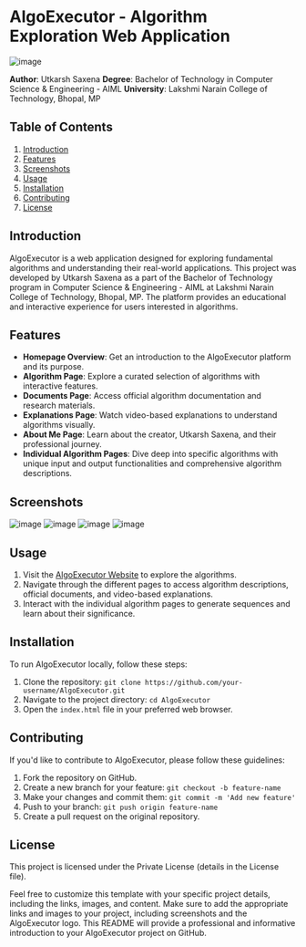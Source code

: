 # AlgoExecutor - Algorithm Exploration Web Application

![image](https://github.com/DeepNets-US/AlgoExecutor/assets/118154709/8019291b-e53f-4423-97b2-979965746d4f)

**Author**: Utkarsh Saxena
**Degree**: Bachelor of Technology in Computer Science & Engineering - AIML
**University**: Lakshmi Narain College of Technology, Bhopal, MP

## Table of Contents

1. [Introduction](#introduction)
2. [Features](#features)
3. [Screenshots](#screenshots)
4. [Usage](#usage)
5. [Installation](#installation)
6. [Contributing](#contributing)
7. [License](#license)


## Introduction

AlgoExecutor is a web application designed for exploring fundamental algorithms and understanding their real-world applications. This project was developed by Utkarsh Saxena as a part of the Bachelor of Technology program in Computer Science & Engineering - AIML at Lakshmi Narain College of Technology, Bhopal, MP. The platform provides an educational and interactive experience for users interested in algorithms.

## Features

- **Homepage Overview**: Get an introduction to the AlgoExecutor platform and its purpose.
- **Algorithm Page**: Explore a curated selection of algorithms with interactive features.
- **Documents Page**: Access official algorithm documentation and research materials.
- **Explanations Page**: Watch video-based explanations to understand algorithms visually.
- **About Me Page**: Learn about the creator, Utkarsh Saxena, and their professional journey.
- **Individual Algorithm Pages**: Dive deep into specific algorithms with unique input and output functionalities and comprehensive algorithm descriptions.

## Screenshots

![image](https://github.com/DeepNets-US/AlgoExecutor/assets/118154709/f37dcbad-50d1-4ad9-9694-e3e276aa6db4)
![image](https://github.com/DeepNets-US/AlgoExecutor/assets/118154709/9542c8ed-3095-4361-8c24-6285886e0b6d)
![image](https://github.com/DeepNets-US/AlgoExecutor/assets/118154709/e7563a4e-71fc-45e8-9bd2-218415f29c7e)
![image](https://github.com/DeepNets-US/AlgoExecutor/assets/118154709/2b10491e-47a3-435e-b0d0-eb58d85b235c)

## Usage

1. Visit the [AlgoExecutor Website](algo-executor.vercel.app) to explore the algorithms.
2. Navigate through the different pages to access algorithm descriptions, official documents, and video-based explanations.
3. Interact with the individual algorithm pages to generate sequences and learn about their significance.

## Installation

To run AlgoExecutor locally, follow these steps:

1. Clone the repository: `git clone https://github.com/your-username/AlgoExecutor.git`
2. Navigate to the project directory: `cd AlgoExecutor`
3. Open the `index.html` file in your preferred web browser.

## Contributing

If you'd like to contribute to AlgoExecutor, please follow these guidelines:

1. Fork the repository on GitHub.
2. Create a new branch for your feature: `git checkout -b feature-name`
3. Make your changes and commit them: `git commit -m 'Add new feature'`
4. Push to your branch: `git push origin feature-name`
5. Create a pull request on the original repository.

## License

This project is licensed under the Private License (details in the License file).

Feel free to customize this template with your specific project details, including the links, images, and content. Make sure to add the appropriate links and images to your project, including screenshots and the AlgoExecutor logo. This README will provide a professional and informative introduction to your AlgoExecutor project on GitHub.
